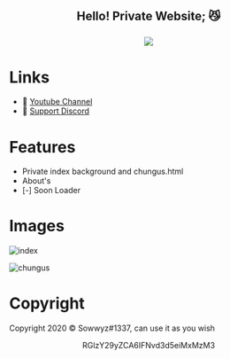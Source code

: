 <h2 align="center">
    Hello! Private Website<strong>;</strong> 😼
<br>
<br>
<a href="https://discord.com/users/394251966571872256">
        <img src="https://lanyard-profile-readme.vercel.app/api/394251966571872256?idleMessage=%22May%20The%20Code%20Be%20With%20you%22&borderRadius=25px" />
    </a>
</p>

# Links
- 🔗 [Youtube Channel](https://www.youtube.com/channel/UC9_kma0SOd-oSe24gqpqqCA)
- 🔗 [Support Discord](https://discord.com/users/394251966571872256)


# Features 

+ Private index background and chungus.html
+ About's
+ [-] Soon Loader

# Images 

![index](https://user-images.githubusercontent.com/88189918/231548314-c27d4d49-e593-4d1b-81c8-82d06e3d2920.png)

![chungus](https://user-images.githubusercontent.com/88189918/231548646-355d4436-1274-482f-a11f-cc1b187828e0.png)


# Copyright 
Copyright 2020 © Sowwyz#1337, can use it as you wish

</h2>
<p align="center">
   RGlzY29yZCA6IFNvd3d5eiMxMzM3
<br>
